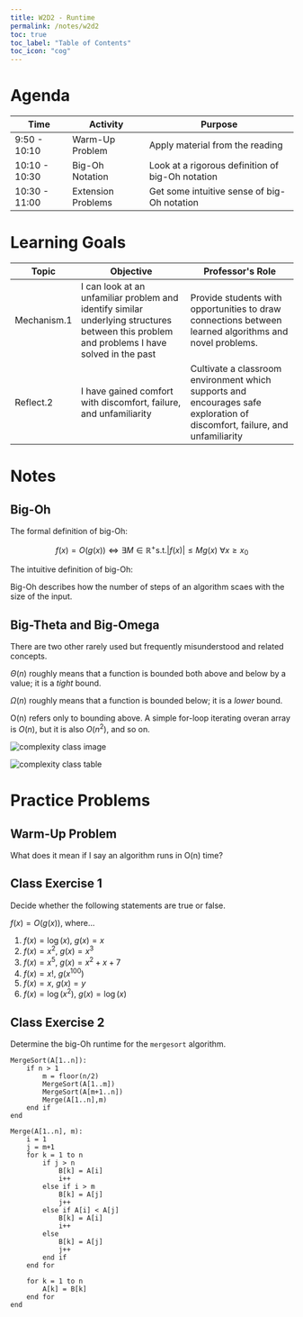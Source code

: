 ```yaml
---
title: W2D2 - Runtime
permalink: /notes/w2d2
toc: true
toc_label: "Table of Contents"
toc_icon: "cog"
---
```


# Agenda

Time | Activity | Purpose
---- | ---- | ----
9:50 - 10:10 | Warm-Up Problem | Apply material from the reading
10:10 - 10:30 | Big-Oh Notation | Look at a rigorous definition of big-Oh notation
10:30 - 11:00 | Extension Problems | Get some intuitive sense of big-Oh notation

# Learning Goals

Topic | Objective | Professor's Role
---- | ---- | ----
Mechanism.1 | I can look at an unfamiliar problem and identify similar underlying structures between this problem and problems I have solved in the past | Provide students with opportunities to draw connections between learned algorithms and novel problems.
Reflect.2 | I have gained comfort with discomfort, failure, and unfamiliarity | Cultivate a classroom environment which supports and encourages safe exploration of discomfort, failure, and unfamiliarity 

# Notes

## Big-Oh

The formal definition of big-Oh:

$$ f(x) = O(g(x)) \iff \exists M \in \mathbb{R^{+}} \text{s.t.} | f(x) |  \leq Mg(x)~\forall x \geq x_0 $$

The intuitive definition of big-Oh:

Big-Oh describes how the number of steps of an algorithm scaes with the size of the input. 

## Big-Theta and Big-Omega

There are two other rarely used but frequently misunderstood and related concepts. 

$\Theta(n)$ roughly means that a function is bounded both above and below by a value; it is a _tight_ bound. 

$\Omega(n)$ roughly means that a function is bounded below; it is a _lower_ bound.

O(n) refers only to bounding above. A simple for-loop iterating overan array is $O(n)$, but it is also $O(n^2)$, and so on. 

![complexity class image](/CMSC-510-FT-23/assets/bigo.png)

![complexity class table](http://modelingsocialdata.org/img/runtime_table.png)

# Practice Problems

## Warm-Up Problem

What does it mean if I say an algorithm runs in O(n) time? 

## Class Exercise 1

Decide whether the following statements are true or false. 

$f(x) = O(g(x))$, where...

1. $f(x) = \log(x),~g(x) = x$
2. $f(x) = x^2,~g(x) = x^3$
3. $f(x) = x^5,~g(x) = x^2 + x + 7$
4. $f(x) = x!,~g(x^{100})$
5. $f(x) = x,~g(x) = y$
6. $f(x) = \log(x^2),~g(x) = \log(x)$

## Class Exercise 2

Determine the big-Oh runtime for the `mergesort` algorithm.

```
MergeSort(A[1..n]):
    if n > 1
        m = floor(n/2)
        MergeSort(A[1..m])
        MergeSort(A[m+1..n])
        Merge(A[1..n],m)
    end if
end

Merge(A[1..n], m):
    i = 1
    j = m+1
    for k = 1 to n
        if j > n
            B[k] = A[i]
            i++
        else if i > m
            B[k] = A[j]
            j++
        else if A[i] < A[j]
            B[k] = A[i]
            i++
        else
            B[k] = A[j]
            j++
        end if
    end for

    for k = 1 to n
        A[k] = B[k]
    end for
end
```